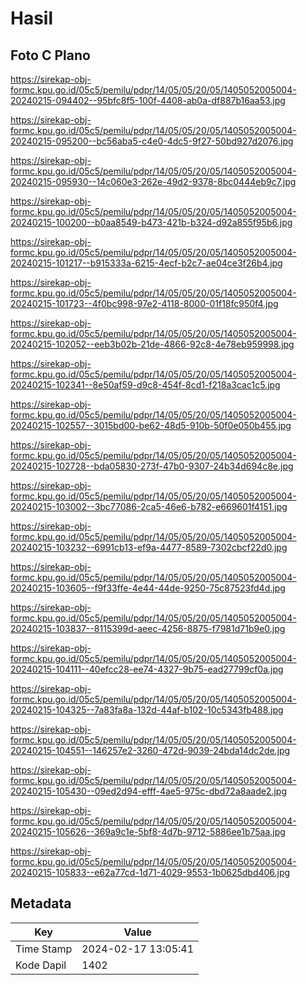 # Hasil

## Foto C Plano

https://sirekap-obj-formc.kpu.go.id/05c5/pemilu/pdpr/14/05/05/20/05/1405052005004-20240215-094402--95bfc8f5-100f-4408-ab0a-df887b16aa53.jpg

https://sirekap-obj-formc.kpu.go.id/05c5/pemilu/pdpr/14/05/05/20/05/1405052005004-20240215-095200--bc56aba5-c4e0-4dc5-9f27-50bd927d2076.jpg

https://sirekap-obj-formc.kpu.go.id/05c5/pemilu/pdpr/14/05/05/20/05/1405052005004-20240215-095930--14c060e3-262e-49d2-9378-8bc0444eb9c7.jpg

https://sirekap-obj-formc.kpu.go.id/05c5/pemilu/pdpr/14/05/05/20/05/1405052005004-20240215-100200--b0aa8549-b473-421b-b324-d92a855f95b6.jpg

https://sirekap-obj-formc.kpu.go.id/05c5/pemilu/pdpr/14/05/05/20/05/1405052005004-20240215-101217--b915333a-6215-4ecf-b2c7-ae04ce3f26b4.jpg

https://sirekap-obj-formc.kpu.go.id/05c5/pemilu/pdpr/14/05/05/20/05/1405052005004-20240215-101723--4f0bc998-97e2-4118-8000-01f18fc950f4.jpg

https://sirekap-obj-formc.kpu.go.id/05c5/pemilu/pdpr/14/05/05/20/05/1405052005004-20240215-102052--eeb3b02b-21de-4866-92c8-4e78eb959998.jpg

https://sirekap-obj-formc.kpu.go.id/05c5/pemilu/pdpr/14/05/05/20/05/1405052005004-20240215-102341--8e50af59-d9c8-454f-8cd1-f218a3cac1c5.jpg

https://sirekap-obj-formc.kpu.go.id/05c5/pemilu/pdpr/14/05/05/20/05/1405052005004-20240215-102557--3015bd00-be62-48d5-910b-50f0e050b455.jpg

https://sirekap-obj-formc.kpu.go.id/05c5/pemilu/pdpr/14/05/05/20/05/1405052005004-20240215-102728--bda05830-273f-47b0-9307-24b34d694c8e.jpg

https://sirekap-obj-formc.kpu.go.id/05c5/pemilu/pdpr/14/05/05/20/05/1405052005004-20240215-103002--3bc77086-2ca5-46e6-b782-e669601f4151.jpg

https://sirekap-obj-formc.kpu.go.id/05c5/pemilu/pdpr/14/05/05/20/05/1405052005004-20240215-103232--6991cb13-ef9a-4477-8589-7302cbcf22d0.jpg

https://sirekap-obj-formc.kpu.go.id/05c5/pemilu/pdpr/14/05/05/20/05/1405052005004-20240215-103605--f9f33ffe-4e44-44de-9250-75c87523fd4d.jpg

https://sirekap-obj-formc.kpu.go.id/05c5/pemilu/pdpr/14/05/05/20/05/1405052005004-20240215-103837--8115399d-aeec-4256-8875-f7981d71b9e0.jpg

https://sirekap-obj-formc.kpu.go.id/05c5/pemilu/pdpr/14/05/05/20/05/1405052005004-20240215-104111--40efcc28-ee74-4327-9b75-ead27799cf0a.jpg

https://sirekap-obj-formc.kpu.go.id/05c5/pemilu/pdpr/14/05/05/20/05/1405052005004-20240215-104325--7a83fa8a-132d-44af-b102-10c5343fb488.jpg

https://sirekap-obj-formc.kpu.go.id/05c5/pemilu/pdpr/14/05/05/20/05/1405052005004-20240215-104551--146257e2-3260-472d-9039-24bda14dc2de.jpg

https://sirekap-obj-formc.kpu.go.id/05c5/pemilu/pdpr/14/05/05/20/05/1405052005004-20240215-105430--09ed2d94-efff-4ae5-975c-dbd72a8aade2.jpg

https://sirekap-obj-formc.kpu.go.id/05c5/pemilu/pdpr/14/05/05/20/05/1405052005004-20240215-105626--369a9c1e-5bf8-4d7b-9712-5886ee1b75aa.jpg

https://sirekap-obj-formc.kpu.go.id/05c5/pemilu/pdpr/14/05/05/20/05/1405052005004-20240215-105833--e62a77cd-1d71-4029-9553-1b0625dbd406.jpg


## Metadata

| Key        | Value               |
| ---------- | ------------------- |
| Time Stamp | 2024-02-17 13:05:41 |
| Kode Dapil | 1402                |



